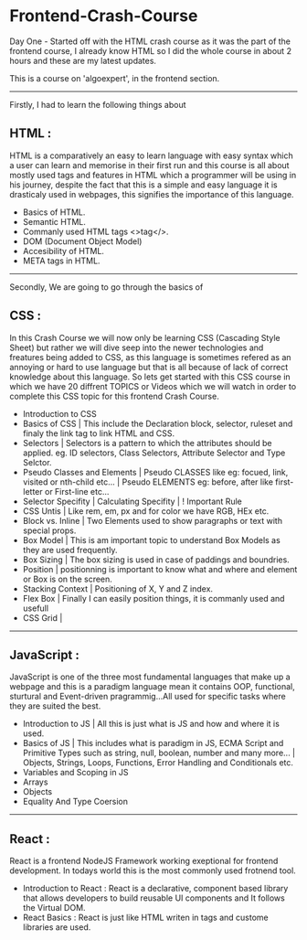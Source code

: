 # Frontend-Crash-Course

Day One - Started off with the HTML crash course as it was the part of the frontend course, I already know HTML so I did the whole course in about 2 hours and these are my latest updates.

This is a course on 'algoexpert', in the frontend section.
___________
Firstly, I had to learn the following things about 
## HTML : 
HTML is a comparatively an easy to learn language with easy syntax which a user can learn and memorise in their first run and this course is all about mostly used tags and features in HTML which a programmer will be using in his journey, despite the fact that this is a simple and easy language it is drasticaly used in webpages, this signifies the importance of this language.
* Basics of HTML.
* Semantic HTML.
* Commanly used HTML tags <>tag</>.
* DOM (Document Object Model)
* Accesibility of HTML.
* META tags in HTML.
_________
Secondly, We are going to go through the basics of 
## CSS :
In this Crash Course we will now only be learning CSS (Cascading Style Sheet) but rather we will dive seep into the newer technologies and freatures being added to CSS, as this language is sometimes refered as an annoying or hard to use language but that is all because of lack of correct knowledge about this language. So lets get started with this CSS course in which we have 20 diffrent TOPICS or Videos which we will watch in order to complete this CSS topic for this frontend Crash Course.
* Introduction to CSS
* Basics of CSS
  | This include the Declaration block, selector, ruleset and finaly the link tag to link HTML and CSS.
* Selectors
  | Selectors is a pattern to which the attributes should be applied. eg. ID selectors, Class Selectors, Attribute Selector and Type Selctor.
* Pseudo Classes and Elements
  | Pseudo CLASSES like eg: focued, link, visited or nth-child etc...
  | Pseudo ELEMENTS eg: before, after like first-letter or First-line etc...
* Selector Specifity
  | Calculating Specifity
  | ! Important Rule
* CSS Untis
  | Like rem, em, px and for color we have RGB, HEx etc.
* Block vs. Inline
  | Two Elements used to show paragraphs or text with special props.
* Box Model
  | This is am important topic to understand Box Models as they are used frequently.
* Box Sizing
  | The box sizing is used in case of paddings and boundries.
* Position
  | positionning is important to know what and where and element or Box is on the screen.
* Stacking Context
  | Positioning of X, Y and Z index.
* Flex Box
  | Finally I can easily position things, it is commanly used and usefull
* CSS Grid
  | 
____________________________
## JavaScript :
JavaScript is one of the three most fundamental languages that make up a webpage and this is a paradigm language mean it contains OOP, functional, sturtural and Event-driven pragrammig...All used for specific tasks where they are suited the best.
* Introduction to JS
 | All this is just what is JS and how and where it is used.
* Basics of JS
 | This includes what is paradigm in JS, ECMA Script and Primitive Types such as string, null, boolean, number and many more...
 | Objects, Strings, Loops, Functions, Error Handling and Conditionals etc.
* Variables and Scoping in JS
* Arrays
* Objects
* Equality And Type Coersion
________________________
## React :
React is a frontend NodeJS Framework working exeptional for frontend development. In todays world this is the most commonly used frotnend tool.
* Introduction to React :
   React is a declarative, component based library that allows developers to build reusable UI components and It follows the Virtual DOM.
* React Basics :
   React is just like HTML writen in tags and custome libraries are used.
